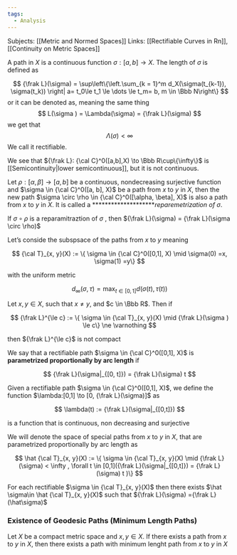 ```yaml
---
tags:
  - Analysis
---
```

Subjects: [[Metric and Normed Spaces]]
Links: [[Rectifiable Curves in Rn]], [[Continuity on Metric Spaces]]

A path in $X$ is a continuous function $\sigma :[a,b] \to X$. The length of $\sigma$ is defined as

$$ {\frak L}(\sigma) = \sup\left\{\left.\sum_{k = 1}^m d_X(\sigma(t_{k-1}), \sigma(t_k)) \right| a= t_0\le t_1 \le \dots \le t_m= b, m \in \Bbb N\right\} $$
or it can be denoted as, meaning the same thing
$$
L(\sigma ) = \Lambda(\sigma) = {\frak L}(\sigma)
$$
 we get that 
 $$
 \Lambda(\sigma) <\infty
 $$
 We call it rectifiable.

We see that ${\frak L}: {\cal C}^0([a,b],X) \to \Bbb R\cup\{\infty\}$ is [[Semicontinuity|lower semicontinuous]], but it is not continuous.

Let $\rho:[\alpha , \beta] \to [a,b]$ be a continuous, nondecreasing surjective function and $\sigma \in {\cal C}^0([a, b], X)$ be a path from $x$ to $y$ in $X$, then the new path $\sigma \circ \rho \in {\cal C}^0([\alpha, \beta], X)$ is also a path from $x$ to $y$ in $X$. It is called a ********************_reparemetrization of $\sigma$_.

If $\sigma \circ \rho$ is a reparamitraztion of $\sigma$ , then ${\frak L}(\sigma) = {\frak L}(\sigma \circ \rho)$

Let’s conside the subspsace of the paths from $x$ to $y$ meaning

$$ {\cal T}_{x, y}(X) := \{ \sigma \in {\cal C}^0([0,1], X) \mid \sigma(0) =x, \sigma(1) =y\} $$

with the uniform metric

$$ d_\infty (\sigma, \tau ) = \max_{t\in[0,1]}d(\sigma(t), \tau(t)) $$

Let $x, y \in X$, such that $x\ne y$, and $c \in \Bbb R$. Then if

$$ {\frak L}^{\le c} := \{ \sigma \in {\cal T}_{x, y}(X) \mid {\frak L}(\sigma ) \le c\} \ne \varnothing $$

then ${\frak L}^{\le c}$ is not compact

We say that a rectifiable path $\sigma \in {\cal C}^0([0,1], X)$ is ******************parametrized proportionally by arc length****************** if

$$ {\frak L}(\sigma|_{[0, t]}) = {\frak L}(\sigma) t $$

Given a rectifiable path $\sigma \in {\cal C}^0([0,1], X)$, we define the function $\lambda:[0,1] \to [0, {\frak L}(\sigma)]$ as

$$ \lambda(t) := {\frak L}(\sigma|_{[0,t]}) $$

is a function that is continuous, non decreasing and surjective

We will denote the space of special paths from $x$ to $y$ in $X$, that are parametrized proportionally by arc length as

$$ \hat {\cal T}_{x, y}(X) := \{ \sigma \in {\cal T}_{x, y}(X) \mid {\frak L}(\sigma) < \infty , \forall t \in [0,1]({\frak L}(\sigma|_{[0,t]}) = {\frak L}(\sigma) t )\} $$

For each rectifiable $\sigma \in {\cal T}_{x, y}(X)$ then there exists $\hat \sigma\in \hat {\cal T}_{x, y}(X)$ such that ${\frak L}(\sigma) ={\frak L}(\hat\sigma)$

### Existence of Geodesic Paths (Minimum Length Paths)

Let $X$ be a compact metric space and $x, y \in X$. If there exists a path from $x$ to $y$ in $X$, then there exists a path with minimum lenght path from $x$ to $y$ in $X$